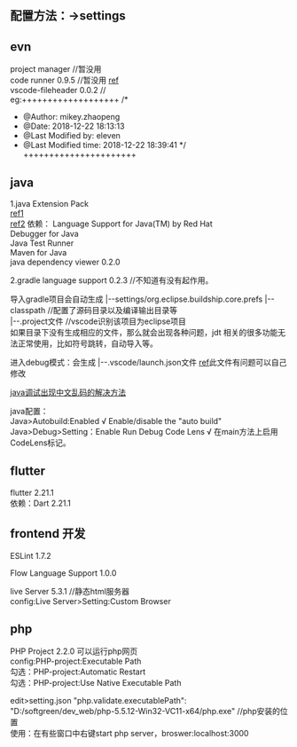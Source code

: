 ## 配置方法：->settings  

## evn
project manager //暂没用  
code runner 0.9.5 //暂没用  [ref](https://segmentfault.com/q/1010000011835892)  
vscode-fileheader 0.0.2  //  
eg:+++++++++++++++++++
/*
 * @Author: mikey.zhaopeng 
 * @Date: 2018-12-22 18:13:13 
 * @Last Modified by: eleven
 * @Last Modified time: 2018-12-22 18:39:41
 */   
++++++++++++++++++++++  

## java
1.java Extension Pack   
[ref1](https://code.visualstudio.com/docs/languages/java)  
[ref2](https://www.cnblogs.com/qrlozte/p/8413199.html)
依赖：
Language Support for Java(TM) by Red Hat  
Debugger for Java  
Java Test Runner  
Maven for Java  
java dependency viewer 0.2.0  

2.gradle language support 0.2.3 //不知道有没有起作用。


导入gradle项目会自动生成
|--settings/org.eclipse.buildship.core.prefs
|--classpath     //配置了源码目录以及编译输出目录等  
|--.project文件  //vscode识别该项目为eclipse项目  
如果目录下没有生成相应的文件，那么就会出现各种问题，jdt 相关的很多功能无法正常使用，比如符号跳转，自动导入等。  

进入debug模式：会生成
|--.vscode/launch.json文件  [ref](https://code.visualstudio.com/Docs/editor/debugging#_launch-configurations)此文件有问题可以自己修改    

[java调试出现中文乱码的解决方法](https://github.com/redhat-developer/vscode-java/issues/479)

java配置：  
Java>Autobuild:Enabled
√ Enable/disable the "auto build"  
Java>Debug>Setting：Enable Run Debug Code Lens
√ 在main方法上启用CodeLens标记。  


## flutter  
flutter 2.21.1  
依赖：Dart 2.21.1  


## frontend 开发
ESLint 1.7.2

Flow Language Support 1.0.0

live Server 5.3.1  //静态html服务器  
config:Live Server>Setting:Custom Browser  

## php
PHP Project 2.2.0  可以运行php网页  
config:PHP-project:Executable Path  
勾选：PHP-project:Automatic Restart  
勾选：PHP-project:Use Native Executable Path  

edit>setting.json
"php.validate.executablePath": "D:/softgreen/dev_web/php-5.5.12-Win32-VC11-x64/php.exe"   //php安装的位置  
使用：在有些窗口中右键start php server，broswer:localhost:3000  



